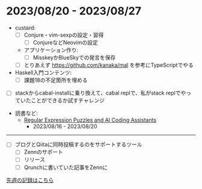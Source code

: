 # 2023/08/20 - 2023/08/27

- custard:
    - [ ] Conjure・vim-sexpの設定・習得
        - [ ] ConjureなどNeovimの設定
    - アプリケーション作り:
        - [ ] MisskeyかBlueSkyでの発言を保存
    - [ ] とりあえず <https://github.com/kanaka/mal> を参考にTypeScriptでやる
- Haskell入門コンテンツ:
    - [ ] 課題18の不足箇所を埋める
- [ ] stackからcabal-installに乗り換えて、cabal replで、私がstack replでやっていたことができるか試すチャレンジ
- 読書など:
    - [Regular Expression Puzzles and AI Coding Assistants](https://www.manning.com/books/regular-expression-puzzles-and-ai-coding-assistants)
        - 2023/08/16 - 2023/08/20

------

- [ ] ブログとQiitaに同時投稿するのをサポートするツール
    - [ ] Zennのサポート
    - [ ] リリース
    - [ ] Qrunchに書いていた記事をZennに

[先週の記録はこちら](https://github.com/igrep/daily-commits/blob/96a4aa58566a13c8a1b2186dc10557da7dc01406/yesterday.md)
